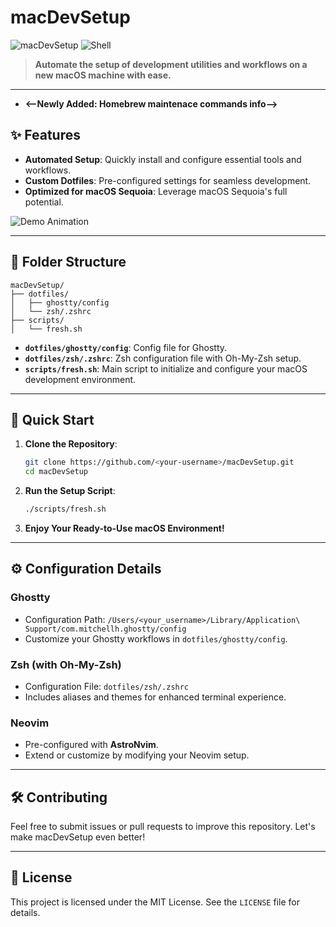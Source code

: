 # macDevSetup

![macDevSetup](https://img.shields.io/badge/macOS-Sequoia-blue?style=flat-square&logo=apple&logoColor=white) ![Shell](https://img.shields.io/badge/Shell-Zsh-orange?style=flat-square&logo=gnu-bash&logoColor=white)

> **Automate the setup of development utilities and workflows on a new macOS machine with ease.**

---

- **<--Newly Added: Homebrew maintenace commands info-->**

## ✨ Features

- **Automated Setup**: Quickly install and configure essential tools and workflows.
- **Custom Dotfiles**: Pre-configured settings for seamless development.
- **Optimized for macOS Sequoia**: Leverage macOS Sequoia's full potential.

![Demo Animation](https://user-images.githubusercontent.com/placeholder/demo.gif)

---

## 📁 Folder Structure

```plaintext
macDevSetup/
├── dotfiles/
│   ├── ghostty/config
│   └── zsh/.zshrc
├── scripts/
│   └── fresh.sh
```

- **`dotfiles/ghostty/config`**: Config file for Ghostty.
- **`dotfiles/zsh/.zshrc`**: Zsh configuration file with Oh-My-Zsh setup.
- **`scripts/fresh.sh`**: Main script to initialize and configure your macOS development environment.

---

## 🚀 Quick Start

1. **Clone the Repository**:
   ```bash
   git clone https://github.com/<your-username>/macDevSetup.git
   cd macDevSetup
   ```

2. **Run the Setup Script**:
   ```bash
   ./scripts/fresh.sh
   ```

3. **Enjoy Your Ready-to-Use macOS Environment!**

---

## ⚙️ Configuration Details

### Ghostty
- Configuration Path: `/Users/<your_username>/Library/Application\ Support/com.mitchellh.ghostty/config`
- Customize your Ghostty workflows in `dotfiles/ghostty/config`.

### Zsh (with Oh-My-Zsh)
- Configuration File: `dotfiles/zsh/.zshrc`
- Includes aliases and themes for enhanced terminal experience.

### Neovim
- Pre-configured with **AstroNvim**.
- Extend or customize by modifying your Neovim setup.

---

## 🛠️ Contributing

Feel free to submit issues or pull requests to improve this repository. Let's make macDevSetup even better!

---

## 📝 License

This project is licensed under the MIT License. See the `LICENSE` file for details.
